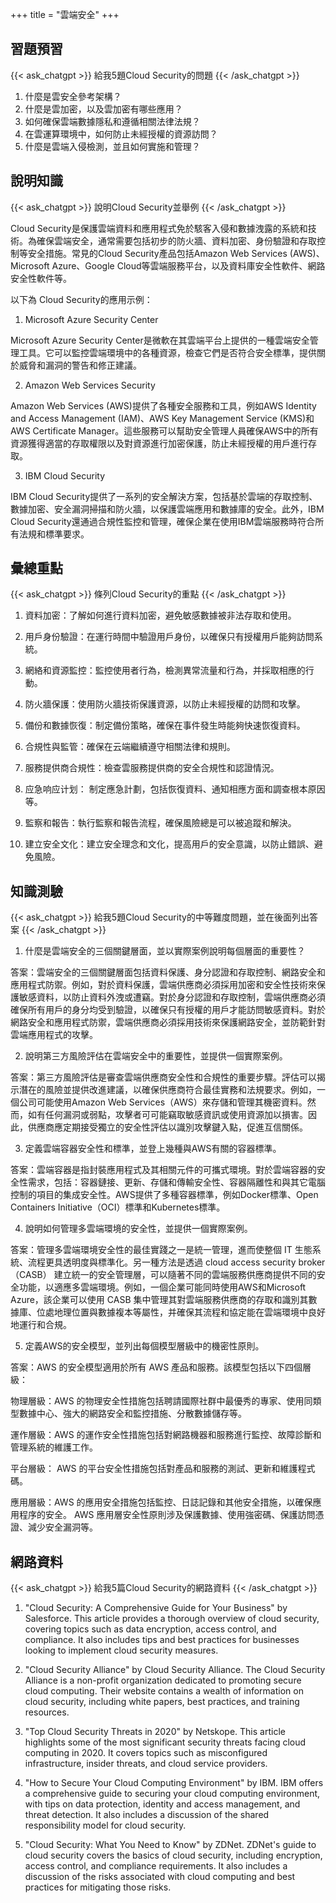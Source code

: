 +++
title = "雲端安全"
+++
## 習題預習
{{< ask_chatgpt >}}
給我5題Cloud Security的問題
{{< /ask_chatgpt >}}



1. 什麼是雲安全參考架構？
2. 什麼是雲加密，以及雲加密有哪些應用？
3. 如何確保雲端數據隱私和遵循相關法律法規？
4. 在雲運算環境中，如何防止未經授權的資源訪問？
5. 什麼是雲端入侵檢測，並且如何實施和管理？   

## 說明知識
{{< ask_chatgpt >}}
說明Cloud Security並舉例
{{< /ask_chatgpt >}}



Cloud Security是保護雲端資料和應用程式免於駭客入侵和數據洩露的系統和技術。為確保雲端安全，通常需要包括初步的防火牆、資料加密、身份驗證和存取控制等安全措施。常見的Cloud Security產品包括Amazon Web Services (AWS)、Microsoft Azure、Google Cloud等雲端服務平台，以及資料庫安全性軟件、網路安全性軟件等。

以下為 Cloud Security的應用示例：

1. Microsoft Azure Security Center

Microsoft Azure Security Center是微軟在其雲端平台上提供的一種雲端安全管理工具。它可以監控雲端環境中的各種資源，檢查它們是否符合安全標準，提供關於威脅和漏洞的警告和修正建議。

2. Amazon Web Services Security

Amazon Web Services (AWS)提供了各種安全服務和工具，例如AWS Identity and Access Management (IAM)、AWS Key Management Service (KMS)和AWS Certificate Manager。這些服務可以幫助安全管理人員確保AWS中的所有資源獲得適當的存取權限以及對資源進行加密保護，防止未經授權的用戶進行存取。

3. IBM Cloud Security

IBM Cloud Security提供了一系列的安全解決方案，包括基於雲端的存取控制、數據加密、安全漏洞掃描和防火牆，以保護雲端應用和數據庫的安全。此外，IBM Cloud Security還通過合規性監控和管理，確保企業在使用IBM雲端服務時符合所有法規和標準要求。   

## 彙總重點
{{< ask_chatgpt >}}
條列Cloud Security的重點
{{< /ask_chatgpt >}}



1. 資料加密：了解如何進行資料加密，避免敏感數據被非法存取和使用。 

2. 用戶身份驗證：在運行時間中驗證用戶身份，以確保只有授權用戶能夠訪問系統。 

3. 網絡和資源監控：監控使用者行為，檢測異常流量和行為，并採取相應的行動。 

4. 防火牆保護：使用防火牆技術保護資源，以防止未經授權的訪問和攻擊。 

5. 備份和數據恢復：制定備份策略，確保在事件發生時能夠快速恢復資料。 

6. 合規性與監管：確保在云端繼續遵守相關法律和規則。 

7. 服務提供商合規性：檢查雲服務提供商的安全合規性和認證情況。 

8. 应急响应计划： 制定應急計劃，包括恢復資料、通知相應方面和調查根本原因等。 

9. 監察和報告：執行監察和報告流程，確保風險總是可以被追蹤和解決。 

10. 建立安全文化：建立安全理念和文化，提高用戶的安全意識，以防止錯誤、避免風險。   

## 知識測驗
{{< ask_chatgpt >}}
給我5題Cloud Security的中等難度問題，並在後面列出答案
{{< /ask_chatgpt >}}



1. 什麼是雲端安全的三個關鍵層面，並以實際案例說明每個層面的重要性？

答案：雲端安全的三個關鍵層面包括資料保護、身分認證和存取控制、網路安全和應用程式防禦。例如，對於資料保護，雲端供應商必須採用加密和安全性技術來保護敏感資料，以防止資料外洩或遭竊。對於身分認證和存取控制，雲端供應商必須確保所有用戶的身分均受到驗證，以確保只有授權的用戶才能訪問敏感資料。對於網路安全和應用程式防禦，雲端供應商必須採用技術來保護網路安全，並防範針對雲端應用程式的攻擊。

2. 說明第三方風險評估在雲端安全中的重要性，並提供一個實際案例。

答案：第三方風險評估是審查雲端供應商安全性和合規性的重要步驟。評估可以揭示潛在的風險並提供改進建議，以確保供應商符合最佳實務和法規要求。例如，一個公司可能使用Amazon Web Services（AWS）來存儲和管理其機密資料。然而，如有任何漏洞或弱點，攻擊者可可能竊取敏感資訊或使用資源加以損害。因此，供應商應定期接受獨立的安全性評估以識別攻擊鍵入點，促進互信關係。

3. 定義雲端容器安全性和標準，並登上幾種與AWS有關的容器標準。

答案：雲端容器是指封裝應用程式及其相關元件的可攜式環境。對於雲端容器的安全性需求，包括：容器鏈接、更新、存儲和傳輸安全性、容器隔離性和與其它電腦控制的項目的集成安全性。AWS提供了多種容器標準，例如Docker標準、Open Containers Initiative（OCI）標準和Kubernetes標準。

4. 說明如何管理多雲端環境的安全性，並提供一個實際案例。

答案：管理多雲端環境安全性的最佳實踐之一是統一管理，進而使整個 IT 生態系統、流程更具透明度與標準化。另一種方法是透過 cloud access security broker （CASB） 建立統一的安全管理層，可以隨著不同的雲端服務供應商提供不同的安全功能，以適應多雲端環境。例如，一個企業可能同時使用AWS和Microsoft Azure，該企業可以使用 CASB 集中管理其對雲端服務供應商的存取和識別其數據庫、位處地理位置與數據複本等屬性，并確保其流程和協定能在雲端環境中良好地運行和合規。

5. 定義AWS的安全模型，並列出每個模型層級中的機密性原則。

答案：AWS 的安全模型適用於所有 AWS 產品和服務。該模型包括以下四個層級：

物理層級：AWS 的物理安全性措施包括聘請國際社群中最優秀的專家、使用同類型數據中心、強大的網路安全和監控措施、分散數據儲存等。

運作層級：AWS 的運作安全性措施包括對網路機器和服務進行監控、故障診斷和管理系統的維護工作。

平台層級： AWS 的平台安全性措施包括對產品和服務的測試、更新和維護程式碼。

應用層級：AWS 的應用安全措施包括監控、日誌記錄和其他安全措施，以確保應用程序的安全。 AWS 應用層安全性原則涉及保護數據、使用強密碼、保護訪問憑證、減少安全漏洞等。   

## 網路資料
{{< ask_chatgpt >}}
給我5篇Cloud Security的網路資料
{{< /ask_chatgpt >}}



1. "Cloud Security: A Comprehensive Guide for Your Business" by Salesforce.
This article provides a thorough overview of cloud security, covering topics such as data encryption, access control, and compliance. It also includes tips and best practices for businesses looking to implement cloud security measures.

2. "Cloud Security Alliance" by Cloud Security Alliance.
The Cloud Security Alliance is a non-profit organization dedicated to promoting secure cloud computing. Their website contains a wealth of information on cloud security, including white papers, best practices, and training resources.

3. "Top Cloud Security Threats in 2020" by Netskope.
This article highlights some of the most significant security threats facing cloud computing in 2020. It covers topics such as misconfigured infrastructure, insider threats, and cloud service providers.

4. "How to Secure Your Cloud Computing Environment" by IBM.
IBM offers a comprehensive guide to securing your cloud computing environment, with tips on data protection, identity and access management, and threat detection. It also includes a discussion of the shared responsibility model for cloud security.

5. "Cloud Security: What You Need to Know" by ZDNet.
ZDNet's guide to cloud security covers the basics of cloud security, including encryption, access control, and compliance requirements. It also includes a discussion of the risks associated with cloud computing and best practices for mitigating those risks.   

